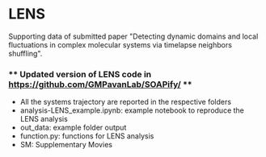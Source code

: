 # LENS
Supporting data of submitted paper "Detecting dynamic domains and local fluctuations in complex molecular systems via timelapse neighbors shuffling".

### ** Updated version of LENS code in https://github.com/GMPavanLab/SOAPify/ **

- All the systems trajectory are reported in the respective folders
- analysis-LENS_example.ipynb: example notebook to reproduce the LENS analysis
- out_data: example folder output
- function.py: functions for LENS analysis
- SM: Supplementary Movies
